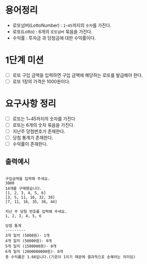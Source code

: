 # 용어정리

- 로또넘버(LottoNumber) : `1~45`까지의 `숫자`를 가진다.
- 로또(Lotto) : 6개의 `로또넘버` 묶음을 가진다.
- 수익률 : 투자금 과 당첨금에 대한 수익률이다.

# 1단계 미션

- [ ] 로또 구입 금액을 입력하면 구입 금액에 해당하는 로또를 발급해야 한다.
- [ ] 로또 1장의 가격은 1000원이다.

# 요구사항 정리

- [ ] 로또는 1~45까지의 숫자를 가진다
- [ ] 로또는 6개의 숫자 묶음을 가진다.
- [ ] 지난주 당첨번호가 존재한다.
- [ ] 당첨 통계가 존재한다.
- [ ] 수익률이 존재한다.

## 출력예시

```
 
구입금액을 입력해 주세요.
3000
14개를 구매했습니다.
[1, 2, 3, 4, 5, 6]
[3, 5, 11, 16, 32, 38]
[7, 11, 16, 35, 36, 44]

지난 주 당첨 번호를 입력해 주세요.
1, 2, 3, 4, 5, 6

당첨 통계
---------
3개 일치 (5000원)- 1개
4개 일치 (50000원)- 0개
5개 일치 (1500000원)- 0개
6개 일치 (2000000000원)- 0개
총 수익률은 1.66입니다.(기준이 1이기 때문에 결과적으로 손해라는 의미임)

```
